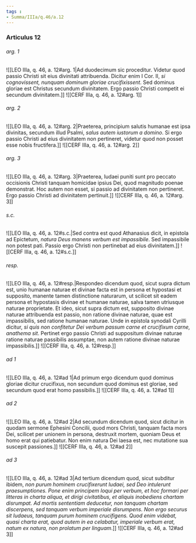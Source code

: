 ```yaml
---
tags : 
- Summa/IIIa/q.46/a.12
---
```


### Articulus 12

###### arg. 1
![[LEO IIIa, q. 46, a. 12#arg. 1|Ad duodecimum sic proceditur. Videtur quod passio Christi sit eius divinitati attribuenda. Dicitur enim I Cor. II, *si cognovissent, nunquam dominum gloriae crucifixissent*. Sed dominus gloriae est Christus secundum divinitatem. Ergo passio Christi competit ei secundum divinitatem.]]
![[CERF IIIa, q. 46, a. 12#arg. 1]]

###### arg. 2
![[LEO IIIa, q. 46, a. 12#arg. 2|Praeterea, principium salutis humanae est ipsa divinitas, secundum illud Psalmi, *salus autem iustorum a domino*. Si ergo passio Christi ad eius divinitatem non pertineret, videtur quod non posset esse nobis fructifera.]]
![[CERF IIIa, q. 46, a. 12#arg. 2]]

###### arg. 3
![[LEO IIIa, q. 46, a. 12#arg. 3|Praeterea, Iudaei puniti sunt pro peccato occisionis Christi tanquam homicidae ipsius Dei, quod magnitudo poenae demonstrat. Hoc autem non esset, si passio ad divinitatem non pertineret. Ergo passio Christi ad divinitatem pertinuit.]]
![[CERF IIIa, q. 46, a. 12#arg. 3]]

###### s.c.
![[LEO IIIa, q. 46, a. 12#s.c.|Sed contra est quod Athanasius dicit, in epistola ad Epictetum, *natura Deus manens verbum est impassibile*. Sed impassibile non potest pati. Passio ergo Christi non pertinebat ad eius divinitatem.]]
![[CERF IIIa, q. 46, a. 12#s.c.]]

###### resp.
![[LEO IIIa, q. 46, a. 12#resp.|Respondeo dicendum quod, sicut supra dictum est, unio humanae naturae et divinae facta est in persona et hypostasi et supposito, manente tamen distinctione naturarum, ut scilicet sit eadem persona et hypostasis divinae et humanae naturae, salva tamen utriusque naturae proprietate. Et ideo, sicut supra dictum est, supposito divinae naturae attribuenda est passio, non ratione divinae naturae, quae est impassibilis, sed ratione humanae naturae. Unde in epistola synodali Cyrilli dicitur, *si quis non confitetur Dei verbum passum carne et crucifixum carne, anathema sit*. Pertinet ergo passio Christi ad suppositum divinae naturae ratione naturae passibilis assumptae, non autem ratione divinae naturae impassibilis.]]
![[CERF IIIa, q. 46, a. 12#resp.]]

###### ad 1
![[LEO IIIa, q. 46, a. 12#ad 1|Ad primum ergo dicendum quod dominus gloriae dicitur crucifixus, non secundum quod dominus est gloriae, sed secundum quod erat homo passibilis.]]
![[CERF IIIa, q. 46, a. 12#ad 1]]

###### ad 2
![[LEO IIIa, q. 46, a. 12#ad 2|Ad secundum dicendum quod, sicut dicitur in quodam sermone Ephesini Concilii, quod mors Christi, tanquam facta mors Dei, scilicet per unionem in persona, destruxit mortem, quoniam Deus et homo erat qui patiebatur. Non enim natura Dei laesa est, nec mutatione sua suscepit passiones.]]
![[CERF IIIa, q. 46, a. 12#ad 2]]

###### ad 3
![[LEO IIIa, q. 46, a. 12#ad 3|Ad tertium dicendum quod, sicut subditur ibidem, *non purum hominem crucifixerunt Iudaei, sed Deo intulerunt praesumptiones. Pone enim principem loqui per verbum, et hoc formari per litteras in charta aliqua, et dirigi civitatibus, et aliquis inobediens chartam disrumpat. Ad mortis sententiam deducetur, non tanquam chartam discerpens, sed tanquam verbum imperiale disrumpens. Non ergo securus sit Iudaeus, tanquam purum hominem crucifigens. Quod enim videbat, quasi charta erat, quod autem in ea celabatur, imperiale verbum erat, natum ex natura, non prolatum per linguam*.]]
![[CERF IIIa, q. 46, a. 12#ad 3]]

